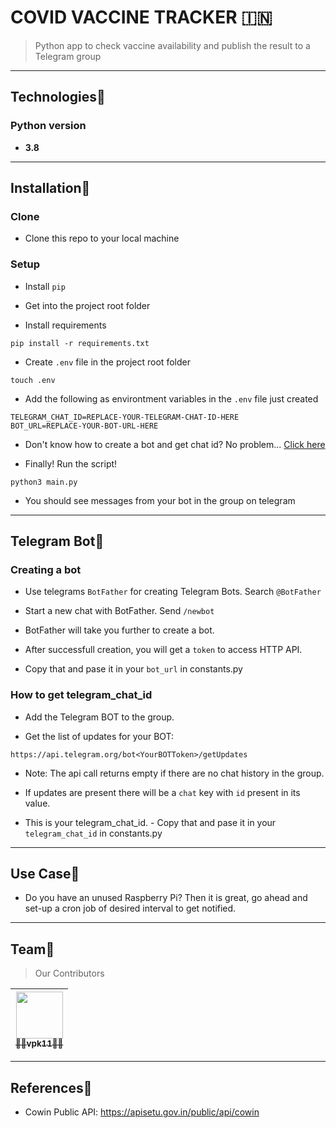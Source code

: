 # COVID VACCINE TRACKER 🇮🇳
> Python app to check vaccine availability and publish the result to a Telegram group

---

## Technologies🚀

### Python version
- **3.8**

---

## Installation🚀

### Clone
-  Clone this repo to your local machine

### Setup
- Install `pip`

- Get into the project root folder

- Install requirements
```shell
pip install -r requirements.txt
```

- Create `.env` file in the project root folder
```shell
touch .env
```

- Add the following as environtment variables in the `.env` file just created
```shell
TELEGRAM_CHAT_ID=REPLACE-YOUR-TELEGRAM-CHAT-ID-HERE
BOT_URL=REPLACE-YOUR-BOT-URL-HERE
```

- Don't know how to create a bot and get chat id? No problem... [Click here](#telegram-bot)

- Finally! Run the script!
```shell
python3 main.py
```

- You should see messages from your bot in the group on telegram

---

## Telegram Bot🚀

### Creating a bot
- Use telegrams `BotFather` for creating Telegram Bots. Search `@BotFather`

- Start a new chat with BotFather. Send `/newbot`

- BotFather will take you further to create a bot.

- After successfull creation, you will get a `token` to access HTTP API.

- Copy that and pase it in your `bot_url` in constants.py

### How to get telegram_chat_id
- Add the Telegram BOT to the group.

- Get the list of updates for your BOT:
```shell
https://api.telegram.org/bot<YourBOTToken>/getUpdates
```

- Note: The api call returns empty if there are no chat history in the group.

- If updates are present there will be a `chat` key with `id` present in its value.

- This is your telegram_chat_id. - Copy that and pase it in your `telegram_chat_id` in constants.py

---

## Use Case🚀
- Do you have an unused Raspberry Pi? Then it is great, go ahead and set-up a cron job of desired interval to get notified.

---

## Team🚀
> Our Contributors

<!-- prettier-ignore -->
| [<img src="https://avatars0.githubusercontent.com/u/16625110?s=200&u=5c59d8d73ba6850e98333d0149dc84a6fc196b14&v=3" width="75px;"/><br /><sub><b>👨‍💻vpk11👨‍💻</b></sub>](https://wwww.github.com/vpk11)<br /> |
| :---: |

---

## References🚀
 - Cowin Public API: https://apisetu.gov.in/public/api/cowin
